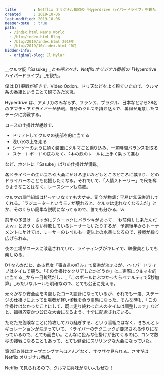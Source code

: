 ```yaml
---
title        : Netflix オリジナル番組の「Hyperdrive ハイパードライブ」を観た
created      : 2019-10-06
last-modified: 2019-10-06
header-date  : true
path:
  - /index.html Neo's World
  - /blog/index.html Blog
  - /blog/2019/index.html 2019年
  - /blog/2019/10/index.html 10月
hidden-info:
  - original-blog: El Mylar
---
```


__クルマ版「Sasuke」__とも呼ぶべき、Netflix オリジナル番組の_「Hyperdrive ハイパードライブ」_を観た。

僕は D1 観戦が好きで、Video Option、ドリ天などをよく観ていたので、クルマ系の番組ということで観てみた次第。

Hyperdrive は、アメリカのみならず、フランス、ブラジル、日本などから28名のアマチュアドライバーが参戦。自分のクルマを持ち込んで、番組が用意したステージに挑戦する。

コースの仕掛けが絶妙で、

- ドリフトしてクルマの後部を的に当てる
- 浅い水の上を走る
- シーソーのように傾く装置にクルマごと乗り込み、一定時間バランスを取る
- スケートボードの技みたく、2本の鉄のレールに上手く乗って進む

など、ホントに「Sasuke」ばりの仕掛けが満載。

各ドライバーの生い立ちや大会にかける思いなどもところどころに挟まり、どのドライバーのことも応援したくなる。それでいて、「人情ストーリー」で尺を奪うようなことはなく、レースシーンも満載。

クルマの専門知識は持っていなくても大丈夫。司会が物凄く平易に状況説明してくれる。「ラジエーターというモノが壊れると、クルマは走れなくなるんだ」とか、そのくらい簡単な説明になってるので、誰でも分かる。ｗ

前半の予選は、さすがにテクニックにバラツキがあって、「お前何しに来たんだよｗ」と思うくらい惨敗しているレーサーもいたりするが、予選後半からトーナメントにかけては、レーサーのレベルも一定以上の水準になるので、接戦が繰り広げられる。

夜の工場がコースに改造されていて、ライティングがキレイで、映像美としても楽しめる。

D1 なんかだと、ある程度「審査員の好み」で優劣が決まるが、ハイパードライブはタイムで競う。「その仕掛けをクリアしたかどうか」は__実際にクルマを的に当てる__から一目瞭然だし、_「このポールにぶつかったらペナルティで5秒加算」_みたいなルールも明確なので、とても公正に見える。

元々かなり安全面を考慮したコース設計になっているが、それでも一度、ステージの仕掛けによって出場者が軽い怪我を負う事態になった。そんな時も、「この仕掛けはなかったことにして、既に走り終わった人のタイムは調整します」などと、臨機応変かつ公正な大会になるよう、十分に配慮されている。

ただただ危険なことに特攻してバカ騒ぎする、という番組ではなく、きちんとレギュレーションが決まっていて、ドライバーのテクニックが要求される作りになっているので、とても面白い。こんなに色んな仕掛けが出てくるのに、コンマ数秒の接戦になることもあって、とても健全にスリリングな大会になっていた。

第2話以降はオープニングすらほとんどなく、サクサク見られる。さすがは Netflix オリジナル番組。

Netflix で見られるので、クルマに興味がない人もぜひ！

